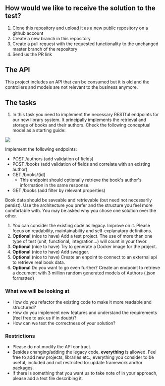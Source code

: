 ## How would we like to receive the solution to the test?
1. Clone this repository and upload it as a new public repository on a github account
2. Create a new branch in this repository
3. Create a pull request with the requested functionality to the unchanged master branch of the repository
4. Send us the PR link

## The API
This project includes an API that can be consumed but it is old and the controllers and models are not relevant to the business anymore. 

## The tasks
1. In this task you need to implement the necessary RESTful endpoints for our new library system. It principally implements the retrieval and storage of books and their authors. Check the following conceptual model as a starting guide:

[![](https://mermaid.ink/img/pako:eNp1kLFuAjEMhl8l8lhg6JqNE0uXExLd6g7uJXARiVMlzoAQ715zHBI6qRmi385vf7GvMGTnwcIQqdZdoFOhhDxFpsv5bK7IRs_qw1kTWOboM0j01lQpgU9Px6HrF6l9-4lhIAmZdyRa4PRGviE_GdsmYy7_UHpKS0g_NaMY5LJ46UKR8ZXyyOoM1U6jfH3P5JmJ8I5gNhsVbyruFmRYQ_IlUXC6lOlXCDL65BGsSueP1KIgaCu1UpN8uPAAVkrza2i_d_S8RrBHitXf_gDPunSA?type=png)](https://mermaid.live/edit#pako:eNp1kLFuAjEMhl8l8lhg6JqNE0uXExLd6g7uJXARiVMlzoAQ715zHBI6qRmi385vf7GvMGTnwcIQqdZdoFOhhDxFpsv5bK7IRs_qw1kTWOboM0j01lQpgU9Px6HrF6l9-4lhIAmZdyRa4PRGviE_GdsmYy7_UHpKS0g_NaMY5LJ46UKR8ZXyyOoM1U6jfH3P5JmJ8I5gNhsVbyruFmRYQ_IlUXC6lOlXCDL65BGsSueP1KIgaCu1UpN8uPAAVkrza2i_d_S8RrBHitXf_gDPunSA)

Implement the following endpoints:
   - POST /authors (add validation of fields)
   - POST /books (add validation of fields and correlate with an existing author)
   - GET /books/{id}
     - This endpoint should optionally retrieve the book's author's information in the same response.
   - GET /books (add filter by relevant properties)

Book data should be saveable and retrievable (but need not necessarily persist). Use the architecture you prefer and the structure you feel more comfortable with. You may be asked why you chose one solution over the other.

1. You can consider the existing code as legacy. Improve on it. Please focus on readability, maintainability and self-explanatory definitions.
2. **Optional** (nice to have) Add a test project. The use of more than one type of test (unit, functional, integration…) will count in your favor.
3. **Optional** (nice to have) Try to generate a Docker image for the project.
4. **Optional** (nice to have) Add swagger.
5. **Optional** (nice to have) Create an enpoint to connect to an external api to retrieve real book data.
6. **Optional** Do you want to go even further? Create an endpoint to retrieve a document with 3 million random generated models of Authors (.json formatted)

### What we will be looking at
- How do you refactor the existing code to make it more readable and structured?
- How do you implement new features and understand the requirements (feel free to ask us if in doubt)?
- How can we test the correctness of your solution?

### Restrictions
- Please do not modify the API contract.
- Besides changing/adding the legacy code, **everything** is allowed. Feel free to add new projects, libraries etc.; everything you consider to be useful, included and not restricted to: update framework and/or packages.
- If there is something that you want us to take note of in your approach, please add a text file describing it.

